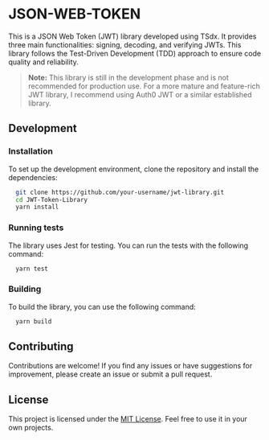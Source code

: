 # JSON-WEB-TOKEN

This is a JSON Web Token (JWT) library developed using TSdx. It provides three main functionalities: signing, decoding, and verifying JWTs. This library follows the Test-Driven Development (TDD) approach to ensure code quality and reliability.

> **Note:** This library is still in the development phase and is not recommended for production use.
> For a more mature and feature-rich JWT library, I recommend using Auth0 JWT or a similar established library.

## Development

### Installation

To set up the development environment, clone the repository and install the dependencies:

```bash
  git clone https://github.com/your-username/jwt-library.git
  cd JWT-Token-Library
  yarn install
```

### Running tests

The library uses Jest for testing. You can run the tests with the following command:

```bash
  yarn test
```

### Building

To build the library, you can use the following command:

```bash
  yarn build
```

## Contributing

Contributions are welcome! If you find any issues or have suggestions for improvement, please create an issue or submit a pull request.

## License

This project is licensed under the [MIT License](https://github.com/Adi-ty/JWT-Token-Library/blob/main/LICENSE). Feel free to use it in your own projects.
